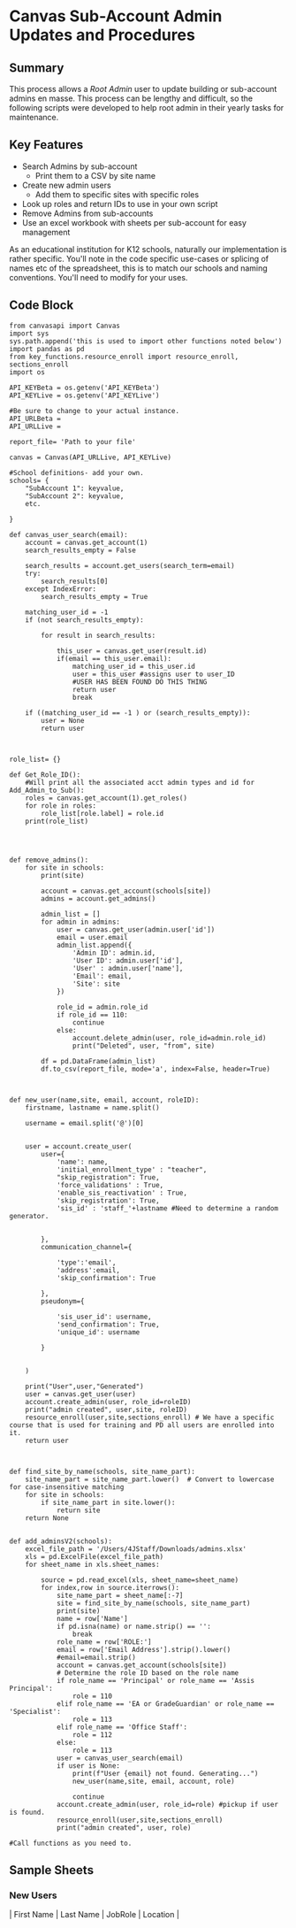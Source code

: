 # Canvas Sub-Account Admin Updates and Procedures #

## Summary ##
This process allows a *Root Admin* user to update building or sub-account admins en masse. This process can be lengthy and difficult, so the following scripts were developed to help root admin in their yearly tasks for maintenance. 

## Key Features ##
- Search Admins by sub-account
    - Print them to a CSV by site name
- Create new admin users
    - Add them to specific sites with specific roles
- Look up roles and return IDs to use in your own script
- Remove Admins from sub-accounts
- Use an excel workbook with sheets per sub-account for easy management

As an educational institution for K12 schools, naturally our implementation is rather specific. You'll note in the code specific use-cases or splicing of names etc of the spreadsheet, this is to match our schools and naming conventions. You'll need to modify for your uses. 
## Code Block ##


    from canvasapi import Canvas
    import sys
    sys.path.append('this is used to import other functions noted below')
    import pandas as pd
    from key_functions.resource_enroll import resource_enroll, sections_enroll
    import os

    API_KEYBeta = os.getenv('API_KEYBeta')
    API_KEYLive = os.getenv('API_KEYLive')

    #Be sure to change to your actual instance. 
    API_URLBeta = 
    API_URLLive = 

    report_file= 'Path to your file'

    canvas = Canvas(API_URLLive, API_KEYLive)

    #School definitions- add your own. 
    schools= {
        "SubAccount 1": keyvalue,
        "SubAccount 2": keyvalue,
        etc. 

    }

    def canvas_user_search(email):
        account = canvas.get_account(1)
        search_results_empty = False
        
        search_results = account.get_users(search_term=email)
        try:
            search_results[0]
        except IndexError:
            search_results_empty = True

        matching_user_id = -1
        if (not search_results_empty):
            
            for result in search_results:

                this_user = canvas.get_user(result.id)
                if(email == this_user.email):
                    matching_user_id = this_user.id
                    user = this_user #assigns user to user_ID
                    #USER HAS BEEN FOUND DO THIS THING
                    return user
                    break
            
        if ((matching_user_id == -1 ) or (search_results_empty)):
            user = None
            return user



    role_list= {}

    def Get_Role_ID():
        #Will print all the associated acct admin types and id for Add_Admin_to_Sub():
        roles = canvas.get_account(1).get_roles()
        for role in roles:
            role_list[role.label] = role.id
        print(role_list)




    def remove_admins():
        for site in schools:
            print(site)

            account = canvas.get_account(schools[site])
            admins = account.get_admins()

            admin_list = []
            for admin in admins:
                user = canvas.get_user(admin.user['id'])
                email = user.email
                admin_list.append({
                    'Admin ID': admin.id,
                    'User ID': admin.user['id'],
                    'User' : admin.user['name'],
                    'Email': email,
                    'Site': site
                })

                role_id = admin.role_id
                if role_id == 110:
                    continue
                else:
                    account.delete_admin(user, role_id=admin.role_id)
                    print("Deleted", user, "from", site)

            df = pd.DataFrame(admin_list)
            df.to_csv(report_file, mode='a', index=False, header=True)



    def new_user(name,site, email, account, roleID):
        firstname, lastname = name.split()
        
        username = email.split('@')[0]
        
        
        user = account.create_user(
            user={
                'name': name,
                'initial_enrollment_type' : "teacher",
                "skip_registration": True,
                'force_validations' : True,
                'enable_sis_reactivation' : True,
                'skip_registration': True,
                'sis_id' : 'staff_'+lastname #Need to determine a random generator. 
            
                
            },
            communication_channel={
                
                'type':'email',
                'address':email,
                'skip_confirmation': True
                
            },
            pseudonym={
                
                'sis_user_id': username,
                'send_confirmation': True,
                'unique_id': username
                
            }
            
            
        )
        
        print("User",user,"Generated")
        user = canvas.get_user(user)
        account.create_admin(user, role_id=roleID)
        print("admin created", user,site, roleID)
        resource_enroll(user,site,sections_enroll) # We have a specific course that is used for training and PD all users are enrolled into it. 
        return user



    def find_site_by_name(schools, site_name_part):
        site_name_part = site_name_part.lower()  # Convert to lowercase for case-insensitive matching
        for site in schools:
            if site_name_part in site.lower():
                return site
        return None


    def add_adminsV2(schools):
        excel_file_path = '/Users/4JStaff/Downloads/admins.xlsx'
        xls = pd.ExcelFile(excel_file_path)
        for sheet_name in xls.sheet_names:

            source = pd.read_excel(xls, sheet_name=sheet_name)
            for index,row in source.iterrows(): 
                site_name_part = sheet_name[:-7]
                site = find_site_by_name(schools, site_name_part)
                print(site)
                name = row['Name']
                if pd.isna(name) or name.strip() == '':
                    break
                role_name = row['ROLE:']
                email = row['Email Address'].strip().lower()
                #email=email.strip()
                account = canvas.get_account(schools[site])
                # Determine the role ID based on the role name
                if role_name == 'Principal' or role_name == 'Assis Principal':
                    role = 110
                elif role_name == 'EA or GradeGuardian' or role_name == 'Specialist':
                    role = 113
                elif role_name == 'Office Staff':
                    role = 112
                else:
                    role = 113
                user = canvas_user_search(email)
                if user is None:
                    print(f"User {email} not found. Generating...")
                    new_user(name,site, email, account, role)

                    continue
                account.create_admin(user, role_id=role) #pickup if user is found. 
                resource_enroll(user,site,sections_enroll)
                print("admin created", user, role)

    #Call functions as you need to. 




## Sample Sheets ##

### New Users ###
| First Name | Last Name | JobRole | Location |
